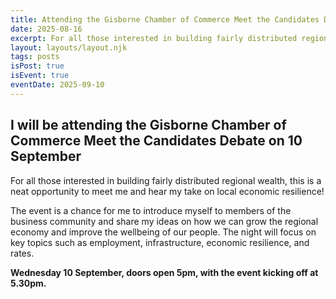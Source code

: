 ```yaml
---
title: Attending the Gisborne Chamber of Commerce Meet the Candidates Debate
date: 2025-08-16
excerpt: For all those interested in building fairly distributed regional wealth, this is a neat opportunity to meet me and hear my take on local economic resilience!
layout: layouts/layout.njk
tags: posts
isPost: true
isEvent: true
eventDate: 2025-09-10
---
```


## I will be attending the Gisborne Chamber of Commerce Meet the Candidates Debate on 10 September

For all those interested in building fairly distributed regional wealth, this is a neat opportunity to meet me and hear my take on local economic resilience!

The event is a chance for me to introduce myself to members of the business community and share my ideas on how we can grow the regional economy and improve the wellbeing of our people. The night will focus on key topics such as employment,
infrastructure, economic resilience, and rates.

**Wednesday 10 September, doors open 5pm, with the event kicking off at 5.30pm.**


